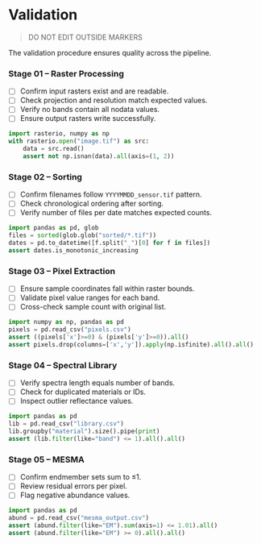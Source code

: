 # Validation

> DO NOT EDIT OUTSIDE MARKERS
<!-- FILLME:START -->
The validation procedure ensures quality across the pipeline.

### Stage 01 – Raster Processing
- [ ] Confirm input rasters exist and are readable.
- [ ] Check projection and resolution match expected values.
- [ ] Verify no bands contain all nodata values.
- [ ] Ensure output rasters write successfully.

```python
import rasterio, numpy as np
with rasterio.open("image.tif") as src:
    data = src.read()
    assert not np.isnan(data).all(axis=(1, 2))
```

### Stage 02 – Sorting
- [ ] Confirm filenames follow `YYYYMMDD_sensor.tif` pattern.
- [ ] Check chronological ordering after sorting.
- [ ] Verify number of files per date matches expected counts.

```python
import pandas as pd, glob
files = sorted(glob.glob("sorted/*.tif"))
dates = pd.to_datetime([f.split("_")[0] for f in files])
assert dates.is_monotonic_increasing
```

### Stage 03 – Pixel Extraction
- [ ] Ensure sample coordinates fall within raster bounds.
- [ ] Validate pixel value ranges for each band.
- [ ] Cross-check sample count with original list.

```python
import numpy as np, pandas as pd
pixels = pd.read_csv("pixels.csv")
assert ((pixels['x']>=0) & (pixels['y']>=0)).all()
assert pixels.drop(columns=['x','y']).apply(np.isfinite).all().all()
```

### Stage 04 – Spectral Library
- [ ] Verify spectra length equals number of bands.
- [ ] Check for duplicated materials or IDs.
- [ ] Inspect outlier reflectance values.

```python
import pandas as pd
lib = pd.read_csv("library.csv")
lib.groupby("material").size().pipe(print)
assert (lib.filter(like="band") <= 1).all().all()
```

### Stage 05 – MESMA
- [ ] Confirm endmember sets sum to ≤1.
- [ ] Review residual errors per pixel.
- [ ] Flag negative abundance values.

```python
import pandas as pd
abund = pd.read_csv("mesma_output.csv")
assert (abund.filter(like="EM").sum(axis=1) <= 1.01).all()
assert (abund.filter(like="EM") >= 0).all().all()
```

<!-- FILLME:END -->

